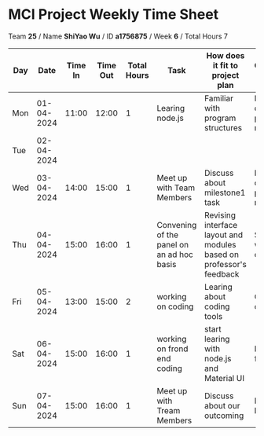 # MCI Project Weekly Time Sheet

Team **25** / Name **ShiYao Wu** / ID **a1756875** / Week **6** / Total Hours 7

| Day | Date       | Time In | Time Out | Total Hours | Task | How does it fit to project plan | Outcome/Next action |
| --- | ---------- | ------- | -------- | ----------- | ---- | ------------------------------- | ------------------- |
| Mon | 01-04-2024 | 11:00   | 12:00    | 1           | Learing node.js| Familiar with program structures   | Prepare question for professor meeting|
| Tue | 02-04-2024 |         |          |             | || |
| Wed | 03-04-2024 | 14:00   | 15:00    | 1           | Meet up with Team Members | Discuss about  milestone1 task| Prepare questionsfor professor meeting|
| Thu | 04-04-2024 | 15:00   | 16:00    | 1           | Convening of the panel on an ad hoc basis| Revising interface layout and modules based on professor's feedback| Start first webpage coding|
| Fri | 05-04-2024 | 13:00   | 15:00    | 2           | working on coding | Learing about coding tools | Continue coding node.js 
| Sat | 06-04-2024 | 15:00  |  16:00  |  1         | working on frond end coding  | start learing  with node.js and Material UI|Practice the first page |
| Sun | 07-04-2024 | 15:00 | 16:00   | 1         | Meet up with Tream Members |Discuss about our outcoming | Design student list page


 
